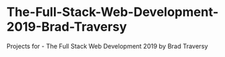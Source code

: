 # The-Full-Stack-Web-Development-2019-Brad-Traversy
Projects for - The Full Stack Web Development 2019 by Brad Traversy
